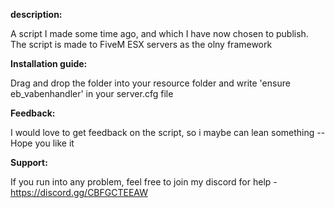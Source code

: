 **description:**

A script I made some time ago, and which I have now chosen to publish. The script is made to FiveM ESX servers as the olny framework

**Installation guide:**

Drag and drop the folder into your resource folder and write 'ensure eb_vabenhandler' in your server.cfg file

**Feedback:**

I would love to get feedback on the script, so i maybe can lean something -- Hope you like it

**Support:**

If you run into any problem, feel free to join my discord for help - https://discord.gg/CBFGCTEEAW
